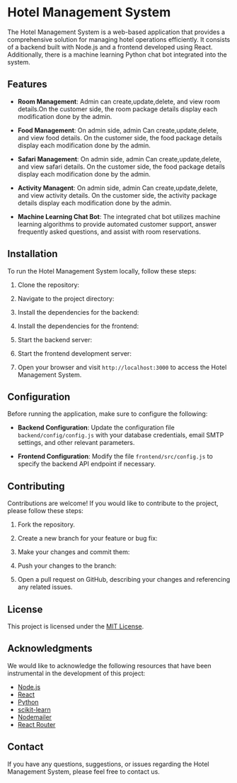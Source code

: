 # Hotel Management System

The Hotel Management System is a web-based application that provides a comprehensive solution for managing hotel operations efficiently. It consists of a backend built with Node.js and a frontend developed using React. Additionally, there is a machine learning Python chat bot integrated into the system.

## Features

- **Room  Management**: Admin can  create,update,delete, and view room details.On the customer side, the room package details display each modification done by the admin.

- **Food   Management**:  On admin side, admin Can create,update,delete, and view food details. On the customer side, the food package details display each modification done by the admin.

- **Safari Management**: On admin side, admin Can create,update,delete, and view safari details. On the customer side, the food package details display each modification done by the admin.

- **Activity Managent**: On admin side, admin Can create,update,delete, and view activity details. On the customer side, the activity package details display each modification done by the admin.

- **Machine Learning Chat Bot**: The integrated chat bot utilizes machine learning algorithms to provide automated customer support, answer frequently asked questions, and assist with room reservations.

## Installation

To run the Hotel Management System locally, follow these steps:

1. Clone the repository:  

2. Navigate to the project directory:  

3. Install the dependencies for the backend:  

4. Install the dependencies for the frontend:  

5. Start the backend server:  

6. Start the frontend development server:  

7. Open your browser and visit `http://localhost:3000` to access the Hotel Management System.

## Configuration

Before running the application, make sure to configure the following:

- **Backend Configuration**: Update the configuration file `backend/config/config.js` with your database credentials, email SMTP settings, and other relevant parameters.

- **Frontend Configuration**: Modify the file `frontend/src/config.js` to specify the backend API endpoint if necessary.

## Contributing

Contributions are welcome! If you would like to contribute to the project, please follow these steps:

1. Fork the repository.

2. Create a new branch for your feature or bug fix:  

3. Make your changes and commit them:  

4. Push your changes to the branch:  

5. Open a pull request on GitHub, describing your changes and referencing any related issues.

## License

This project is licensed under the [MIT License](LICENSE).

## Acknowledgments

We would like to acknowledge the following resources that have been instrumental in the development of this project:

- [Node.js](https://nodejs.org/)
- [React](https://reactjs.org/)
- [Python](https://www.python.org/)
- [scikit-learn](https://scikit-learn.org/)
- [Nodemailer](https://nodemailer.com/)
- [React Router](https://reactrouter.com/)

## Contact

If you have any questions, suggestions, or issues regarding the Hotel Management System, please feel free to contact us.
